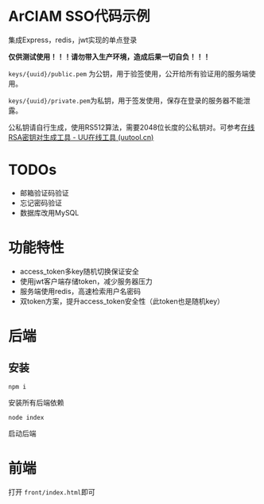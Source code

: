# ArCIAM SSO代码示例

集成Express，redis，jwt实现的单点登录

**仅供测试使用！！！请勿带入生产环境，造成后果一切自负！！！**

`keys/{uuid}/public.pem` 为公钥，用于验签使用，公开给所有验证用的服务端使用。

`keys/{uuid}/private.pem`为私钥，用于签发使用，保存在登录的服务器不能泄露。

公私钥请自行生成，使用RS512算法，需要2048位长度的公私钥对。可参考[在线RSA密钥对生成工具 - UU在线工具 (uutool.cn)](https://uutool.cn/rsa-generate/)

# TODOs

- 邮箱验证码验证
- 忘记密码验证
- 数据库改用MySQL

# 功能特性

- access_token多key随机切换保证安全
- 使用jwt客户端存储token，减少服务器压力
- 服务端使用redis，高速检索用户名密码
- 双token方案，提升access_token安全性（此token也是随机key）

# 后端

## 安装

`npm i`

安装所有后端依赖

`node index`

启动后端

# 前端

打开 `front/index.html`即可
